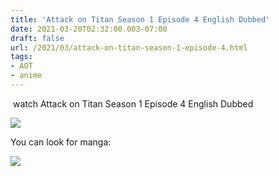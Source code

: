 ```yaml
---
title: 'Attack on Titan Season 1 Episode 4 English Dubbed'
date: 2021-03-20T02:32:00.003-07:00
draft: false
url: /2021/03/attack-on-titan-season-1-episode-4.html
tags: 
- AOT
- anime
---
```


 watch Attack on Titan Season 1 Episode 4 English Dubbed

[![](https://1.bp.blogspot.com/-inRuhyEXQxs/YFTdxE2IetI/AAAAAAAADEQ/8BAijxC8pkkq506FQ6Nq0aE87zlJFymjwCPcBGAYYCw/s320/attack-on-titan-season-3-e1546884739177.jpg)](https://1.bp.blogspot.com/-inRuhyEXQxs/YFTdxE2IetI/AAAAAAAADEQ/8BAijxC8pkkq506FQ6Nq0aE87zlJFymjwCPcBGAYYCw/s640/attack-on-titan-season-3-e1546884739177.jpg)

  
  

  

  

  

  

You can look for manga:

[![](https://lh3.googleusercontent.com/-unNTiggegpk/YHAFv72P7gI/AAAAAAAABWQ/D-WEm9-1fpgyOHEaXv-vRN7qW_ALS5TZgCLcBGAsYHQ/image.png)](https://amzn.to/39X4nXw)